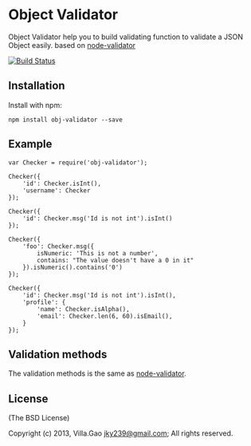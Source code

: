 # Object Validator

Object Validator help you to build validating function to validate a JSON Object easily. based on [node-validator](https://github.com/chriso/node-validator)

<!--- travis ci -->
[![Build Status](https://travis-ci.org/villadora/obj-validator?branch=master)](https://travis-ci.org/villadora/obj-validator)

## Installation

Install with npm:

    npm install obj-validator --save


## Example

    var Checker = require('obj-validator');

    Checker({
        'id': Checker.isInt(),
        'username': Checker
    });

    Checker({
        'id': Checker.msg('Id is not int').isInt()
    });

    Checker({
        'foo': Checker.msg({
            isNumeric: 'This is not a number',
            contains: "The value doesn't have a 0 in it"
        }).isNumeric().contains('0')
    });

    Checker({
        'id': Checker.msg('Id is not int').isInt(),
        'profile': {
            'name': Checker.isAlpha(),
            'email': Checker.len(6, 60).isEmail(),
        }
    });


## Validation methods

The validation methods is the same as [node-validator](https://github.com/chriso/node-validator).

## License

(The BSD License)

Copyright (c) 2013, Villa.Gao <jky239@gmail.com>;
All rights reserved.